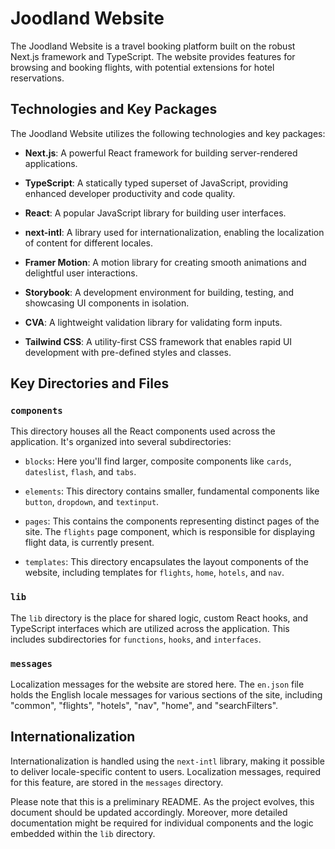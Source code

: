 # Joodland Website

The Joodland Website is a travel booking platform built on the robust Next.js framework and TypeScript. The website provides features for browsing and booking flights, with potential extensions for hotel reservations.

## Technologies and Key Packages

The Joodland Website utilizes the following technologies and key packages:

- **Next.js**: A powerful React framework for building server-rendered applications.

- **TypeScript**: A statically typed superset of JavaScript, providing enhanced developer productivity and code quality.

- **React**: A popular JavaScript library for building user interfaces.

- **next-intl**: A library used for internationalization, enabling the localization of content for different locales.

- **Framer Motion**: A motion library for creating smooth animations and delightful user interactions.

- **Storybook**: A development environment for building, testing, and showcasing UI components in isolation.

- **CVA**: A lightweight validation library for validating form inputs.

- **Tailwind CSS**: A utility-first CSS framework that enables rapid UI development with pre-defined styles and classes.

## Key Directories and Files

### `components`

This directory houses all the React components used across the application. It's organized into several subdirectories:

- `blocks`: Here you'll find larger, composite components like `cards`, `dateslist`, `flash`, and `tabs`.

- `elements`: This directory contains smaller, fundamental components like `button`, `dropdown`, and `textinput`.

- `pages`: This contains the components representing distinct pages of the site. The `flights` page component, which is responsible for displaying flight data, is currently present.

- `templates`: This directory encapsulates the layout components of the website, including templates for `flights`, `home`, `hotels`, and `nav`.

### `lib`

The `lib` directory is the place for shared logic, custom React hooks, and TypeScript interfaces which are utilized across the application. This includes subdirectories for `functions`, `hooks`, and `interfaces`.

### `messages`

Localization messages for the website are stored here. The `en.json` file holds the English locale messages for various sections of the site, including "common", "flights", "hotels", "nav", "home", and "searchFilters".

## Internationalization

Internationalization is handled using the `next-intl` library, making it possible to deliver locale-specific content to users. Localization messages, required for this feature, are stored in the `messages` directory.

Please note that this is a preliminary README. As the project evolves, this document should be updated accordingly. Moreover, more detailed documentation might be required for individual components and the logic embedded within the `lib` directory.
